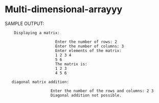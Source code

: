 # Multi-dimensional-arrayyy
SAMPLE OUTPUT:

        Displaying a matrix:

                          Enter the number of rows: 2
                          Enter the number of columns: 3
                          Enter elements of the matrix:
                          1 2 3 4
                          5 6
                          The matrix is:
                          1 2 3 
                          4 5 6

       diagonal matrix addition:

                        Enter the number of the rows and columns: 2 3
                        Diagonal addition not possible.

                        
